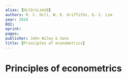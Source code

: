 ```yaml
---
alias: [HilGriLim18]
authors: R. C. Hill, W. E. Griffiths, G. C. Lim
year: 2018
DOI: 
eprint: 
pages: 
publisher: John Wiley & Sons
title: [Principles of econometrics]
---
```


# Principles of econometrics


